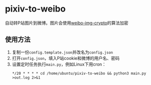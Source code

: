 # pixiv-to-weibo
自动转P站图片到微博。图片会使用[weibo-img-crypto](https://github.com/xfgryujk/weibo-img-crypto)的算法加密

## 使用方法
1. 复制一份`config.template.json`并改名为`config.json`
2. 打开`config.json`，填入P站cookie和微博的用户名、密码
3. 设置定时任务执行`main.py`，例如Linux下用cron：
   ```
   */20 * * * * cd /home/ubuntu/pixiv-to-weibo && python3 main.py >out.log 2>&1
   ```
